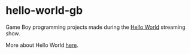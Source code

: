 # hello-world-gb

Game Boy programming projects made during the [Hello World](https://www.youtube.com/playlist?list=PLz2msaUAjsFdrg0jOQGWFzjiKZnB1o9od) streaming show.

More about Hello World [here](https://studiorenegade.fr/hw).
